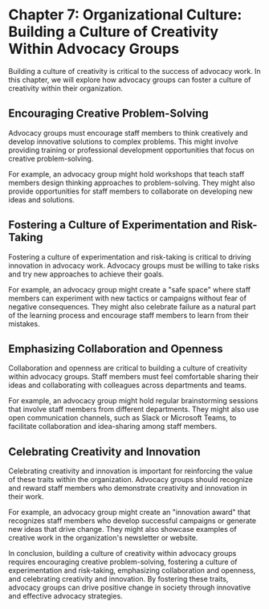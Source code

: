 Chapter 7: Organizational Culture: Building a Culture of Creativity Within Advocacy Groups
==========================================================================================

Building a culture of creativity is critical to the success of advocacy work. In this chapter, we will explore how advocacy groups can foster a culture of creativity within their organization.

Encouraging Creative Problem-Solving
------------------------------------

Advocacy groups must encourage staff members to think creatively and develop innovative solutions to complex problems. This might involve providing training or professional development opportunities that focus on creative problem-solving.

For example, an advocacy group might hold workshops that teach staff members design thinking approaches to problem-solving. They might also provide opportunities for staff members to collaborate on developing new ideas and solutions.

Fostering a Culture of Experimentation and Risk-Taking
------------------------------------------------------

Fostering a culture of experimentation and risk-taking is critical to driving innovation in advocacy work. Advocacy groups must be willing to take risks and try new approaches to achieve their goals.

For example, an advocacy group might create a "safe space" where staff members can experiment with new tactics or campaigns without fear of negative consequences. They might also celebrate failure as a natural part of the learning process and encourage staff members to learn from their mistakes.

Emphasizing Collaboration and Openness
--------------------------------------

Collaboration and openness are critical to building a culture of creativity within advocacy groups. Staff members must feel comfortable sharing their ideas and collaborating with colleagues across departments and teams.

For example, an advocacy group might hold regular brainstorming sessions that involve staff members from different departments. They might also use open communication channels, such as Slack or Microsoft Teams, to facilitate collaboration and idea-sharing among staff members.

Celebrating Creativity and Innovation
-------------------------------------

Celebrating creativity and innovation is important for reinforcing the value of these traits within the organization. Advocacy groups should recognize and reward staff members who demonstrate creativity and innovation in their work.

For example, an advocacy group might create an "innovation award" that recognizes staff members who develop successful campaigns or generate new ideas that drive change. They might also showcase examples of creative work in the organization's newsletter or website.

In conclusion, building a culture of creativity within advocacy groups requires encouraging creative problem-solving, fostering a culture of experimentation and risk-taking, emphasizing collaboration and openness, and celebrating creativity and innovation. By fostering these traits, advocacy groups can drive positive change in society through innovative and effective advocacy strategies.


